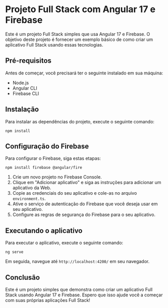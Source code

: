 # Projeto Full Stack com Angular 17 e Firebase


Este é um projeto Full Stack simples que usa Angular 17 e Firebase. O objetivo deste projeto é fornecer um exemplo básico de como criar um aplicativo Full Stack usando essas tecnologias.


## Pré-requisitos


Antes de começar, você precisará ter o seguinte instalado em sua máquina:


- Node.js
- Angular CLI
- Firebase CLI


## Instalação


Para instalar as dependências do projeto, execute o seguinte comando:


```npm install```


## Configuração do Firebase


Para configurar o Firebase, siga estas etapas:


```npm install firebase @angular/fire```


1. Crie um novo projeto no Firebase Console.
2. Clique em "Adicionar aplicativo" e siga as instruções para adicionar um aplicativo da Web.
3. Copie as credenciais do seu aplicativo e cole-as no arquivo `environment.ts`.
4. Ative o serviço de autenticação do Firebase que você deseja usar em seu aplicativo.
5. Configure as regras de segurança do Firebase para o seu aplicativo.


## Executando o aplicativo


Para executar o aplicativo, execute o seguinte comando:

```ng serve```


Em seguida, navegue até `http://localhost:4200/` em seu navegador.

## Conclusão

Este é um projeto simples que demonstra como criar um aplicativo Full Stack usando Angular 17 e Firebase. Espero que isso ajude você a começar com suas próprias aplicações Full Stack!

 
